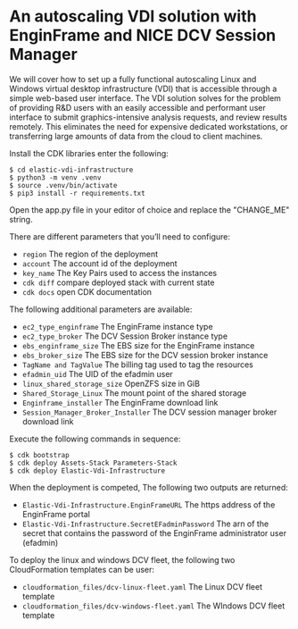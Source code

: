 # An autoscaling VDI solution with EnginFrame and NICE DCV Session Manager

We will cover how to set up a fully functional autoscaling Linux and Windows virtual desktop infrastructure (VDI) 
that is accessible through a simple web-based user interface. The VDI solution solves for the problem of providing R&D users
with an easily accessible and performant user interface to submit graphics-intensive analysis requests, and review results remotely.
This eliminates the need for expensive dedicated workstations, or transferring large amounts of data from the cloud to client machines. 

Install the CDK libraries enter the following:

```
$ cd elastic-vdi-infrastructure
$ python3 -m venv .venv
$ source .venv/bin/activate
$ pip3 install -r requirements.txt
```

Open the app.py file in your editor of choice and replace the "CHANGE_ME" string.

There are different parameters that you’ll need to configure:

 * `region`          The region of the deployment
 * `account`         The account id of the deployment
 * `key_name`        The Key Pairs used to access the instances
 * `cdk diff`        compare deployed stack with current state
 * `cdk docs`        open CDK documentation
 
The following additional parameters are available: 

 * `ec2_type_enginframe`               The EnginFrame instance type
 * `ec2_type_broker`                   The DCV Session Broker instance type
 * `ebs_enginframe_size`               The EBS size for the EnginFrame instance
 * `ebs_broker_size`                   The EBS size for the DCV session broker instance
 * `TagName and TagValue`              The billing tag used to tag the resources
 * `efadmin_uid`                       The UID of the efadmin user
 * `linux_shared_storage_size`         OpenZFS size in GiB
 * `Shared_Storage_Linux`              The mount point of the shared storage
 * `Enginframe_installer`              The EnginFrame download link
 * `Session_Manager_Broker_Installer`  The DCV session manager broker download link

Execute the following commands in sequence:

```
$ cdk bootstrap
$ cdk deploy Assets-Stack Parameters-Stack
$ cdk deploy Elastic-Vdi-Infrastructure
```

When the deployment is competed, The following two outputs are returned:

 * `Elastic-Vdi-Infrastructure.EnginFrameURL`                 The https address of the EnginFrame portal
 * `Elastic-Vdi-Infrastructure.SecretEFadminPassword`         The arn of the secret that contains the password of the EnginFrame administrator user (efadmin)


To deploy the linux and windows DCV fleet, the following two CloudFormation templates can be user:
  * `cloudformation_files/dcv-linux-fleet.yaml`          The Linux DCV fleet template
  * `cloudformation_files/dcv-windows-fleet.yaml`        The WIndows DCV fleet template
